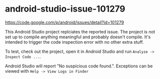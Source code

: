 # android-studio-issue-101279

https://code.google.com/p/android/issues/detail?id=101279

This Android Studio project replciates the reported issue. The project is not set up to compile
anything meaningful and probably doesn't compile. It's intended to trigger the code inspection
error with no other extra stuff.

To test, check out the project, open it in Android Studio and run `Analyze -> Inspect Code ...`.

Android Studio will report "No suspicious code found.". Exceptions can be viewed
with `Help -> View Logs in Finder`

